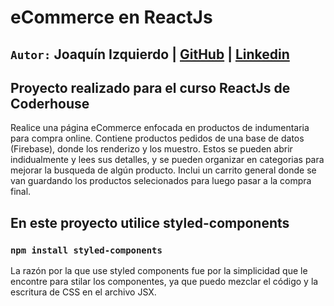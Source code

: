 # eCommerce en ReactJs

## `Autor:` Joaquín Izquierdo | [GitHub](https://github.com/joaquinizquierdo) | [Linkedin](https://www.linkedin.com/in/joaquin-izquierdo/)

## Proyecto realizado para el curso ReactJs de Coderhouse

Realice una página eCommerce enfocada en productos de indumentaria para compra online. Contiene productos pedidos de una base de datos (Firebase), donde los renderizo y los muestro. Estos se pueden abrir indidualmente y lees sus detalles, y se pueden organizar en categorias para mejorar la busqueda de algún producto. Inclui un carrito general donde se van guardando los productos selecionados para luego pasar a la compra final.

## En este proyecto utilice styled-components

### `npm install styled-components`

La razón por la que use styled components fue por la simplicidad que le encontre para stilar los componentes, ya que puedo mezclar el código y la escritura de CSS en el archivo JSX.